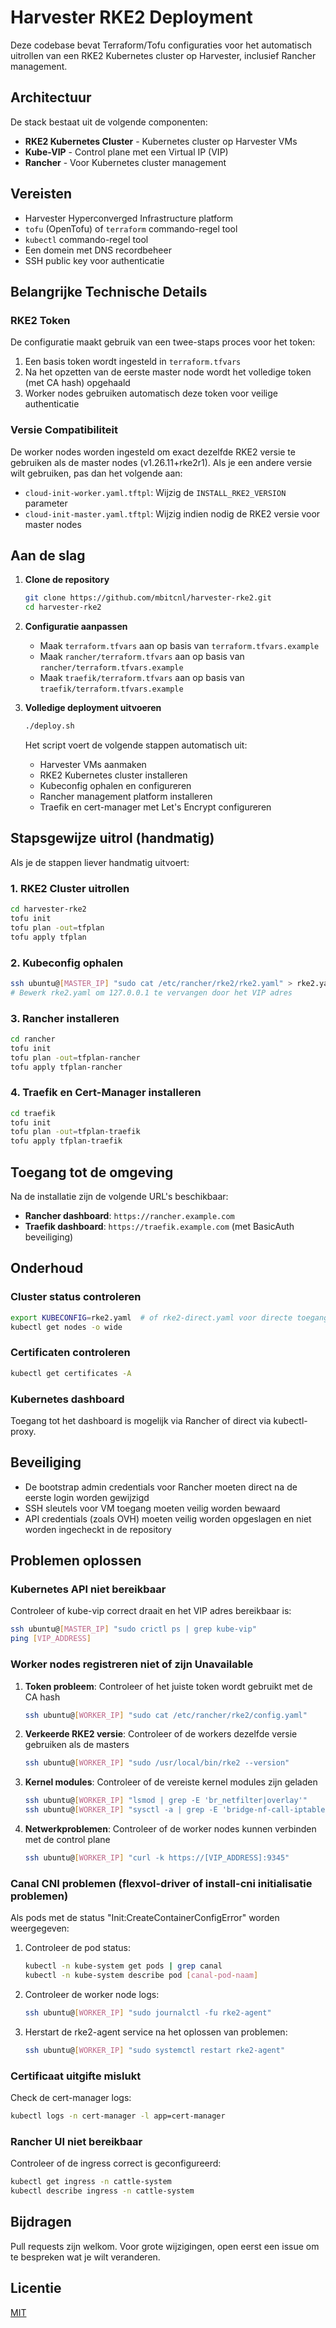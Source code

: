 # Harvester RKE2 Deployment

Deze codebase bevat Terraform/Tofu configuraties voor het automatisch uitrollen van een RKE2 Kubernetes cluster op Harvester, inclusief Rancher management.

## Architectuur

De stack bestaat uit de volgende componenten:

- **RKE2 Kubernetes Cluster** - Kubernetes cluster op Harvester VMs
- **Kube-VIP** - Control plane met een Virtual IP (VIP)
- **Rancher** - Voor Kubernetes cluster management


## Vereisten

- Harvester Hyperconverged Infrastructure platform
- `tofu` (OpenTofu) of `terraform` commando-regel tool
- `kubectl` commando-regel tool
- Een domein met DNS recordbeheer
- SSH public key voor authenticatie


## Belangrijke Technische Details

### RKE2 Token

De configuratie maakt gebruik van een twee-staps proces voor het token:
1. Een basis token wordt ingesteld in `terraform.tfvars`
2. Na het opzetten van de eerste master node wordt het volledige token (met CA hash) opgehaald
3. Worker nodes gebruiken automatisch deze token voor veilige authenticatie

### Versie Compatibiliteit

De worker nodes worden ingesteld om exact dezelfde RKE2 versie te gebruiken als de master nodes (v1.26.11+rke2r1). Als je een andere versie wilt gebruiken, pas dan het volgende aan:
- `cloud-init-worker.yaml.tftpl`: Wijzig de `INSTALL_RKE2_VERSION` parameter
- `cloud-init-master.yaml.tftpl`: Wijzig indien nodig de RKE2 versie voor master nodes


## Aan de slag

1. **Clone de repository**

   ```bash
   git clone https://github.com/mbitcnl/harvester-rke2.git
   cd harvester-rke2
   ```

2. **Configuratie aanpassen**

   - Maak `terraform.tfvars` aan op basis van `terraform.tfvars.example`
   - Maak `rancher/terraform.tfvars` aan op basis van `rancher/terraform.tfvars.example`
   - Maak `traefik/terraform.tfvars` aan op basis van `traefik/terraform.tfvars.example`

3. **Volledige deployment uitvoeren**

   ```bash
   ./deploy.sh
   ```

   Het script voert de volgende stappen automatisch uit:
   - Harvester VMs aanmaken
   - RKE2 Kubernetes cluster installeren
   - Kubeconfig ophalen en configureren
   - Rancher management platform installeren
   - Traefik en cert-manager met Let's Encrypt configureren

## Stapsgewijze uitrol (handmatig)

Als je de stappen liever handmatig uitvoert:

### 1. RKE2 Cluster uitrollen

```bash
cd harvester-rke2
tofu init
tofu plan -out=tfplan
tofu apply tfplan
```

### 2. Kubeconfig ophalen

```bash
ssh ubuntu@[MASTER_IP] "sudo cat /etc/rancher/rke2/rke2.yaml" > rke2.yaml
# Bewerk rke2.yaml om 127.0.0.1 te vervangen door het VIP adres
```

### 3. Rancher installeren

```bash
cd rancher
tofu init
tofu plan -out=tfplan-rancher
tofu apply tfplan-rancher
```

### 4. Traefik en Cert-Manager installeren

```bash
cd traefik
tofu init
tofu plan -out=tfplan-traefik
tofu apply tfplan-traefik
```

## Toegang tot de omgeving

Na de installatie zijn de volgende URL's beschikbaar:

- **Rancher dashboard**: `https://rancher.example.com`
- **Traefik dashboard**: `https://traefik.example.com` (met BasicAuth beveiliging)

## Onderhoud

### Cluster status controleren

```bash
export KUBECONFIG=rke2.yaml  # of rke2-direct.yaml voor directe toegang
kubectl get nodes -o wide
```

### Certificaten controleren

```bash
kubectl get certificates -A
```

### Kubernetes dashboard

Toegang tot het dashboard is mogelijk via Rancher of direct via kubectl-proxy.

## Beveiliging

- De bootstrap admin credentials voor Rancher moeten direct na de eerste login worden gewijzigd
- SSH sleutels voor VM toegang moeten veilig worden bewaard
- API credentials (zoals OVH) moeten veilig worden opgeslagen en niet worden ingecheckt in de repository

## Problemen oplossen

### Kubernetes API niet bereikbaar

Controleer of kube-vip correct draait en het VIP adres bereikbaar is:

```bash
ssh ubuntu@[MASTER_IP] "sudo crictl ps | grep kube-vip"
ping [VIP_ADDRESS]
```

### Worker nodes registreren niet of zijn Unavailable

1. **Token probleem**: Controleer of het juiste token wordt gebruikt met de CA hash
   ```bash
   ssh ubuntu@[WORKER_IP] "sudo cat /etc/rancher/rke2/config.yaml"
   ```
   
2. **Verkeerde RKE2 versie**: Controleer of de workers dezelfde versie gebruiken als de masters
   ```bash
   ssh ubuntu@[WORKER_IP] "sudo /usr/local/bin/rke2 --version"
   ```

3. **Kernel modules**: Controleer of de vereiste kernel modules zijn geladen
   ```bash
   ssh ubuntu@[WORKER_IP] "lsmod | grep -E 'br_netfilter|overlay'"
   ssh ubuntu@[WORKER_IP] "sysctl -a | grep -E 'bridge-nf-call-iptables|ip_forward'"
   ```

4. **Netwerkproblemen**: Controleer of de worker nodes kunnen verbinden met de control plane
   ```bash
   ssh ubuntu@[WORKER_IP] "curl -k https://[VIP_ADDRESS]:9345"
   ```

### Canal CNI problemen (flexvol-driver of install-cni initialisatie problemen)

Als pods met de status "Init:CreateContainerConfigError" worden weergegeven:

1. Controleer de pod status:
   ```bash
   kubectl -n kube-system get pods | grep canal
   kubectl -n kube-system describe pod [canal-pod-naam]
   ```

2. Controleer de worker node logs:
   ```bash
   ssh ubuntu@[WORKER_IP] "sudo journalctl -fu rke2-agent"
   ```

3. Herstart de rke2-agent service na het oplossen van problemen:
   ```bash
   ssh ubuntu@[WORKER_IP] "sudo systemctl restart rke2-agent"
   ```

### Certificaat uitgifte mislukt

Check de cert-manager logs:

```bash
kubectl logs -n cert-manager -l app=cert-manager
```

### Rancher UI niet bereikbaar

Controleer of de ingress correct is geconfigureerd:

```bash
kubectl get ingress -n cattle-system
kubectl describe ingress -n cattle-system
```

## Bijdragen

Pull requests zijn welkom. Voor grote wijzigingen, open eerst een issue om te bespreken wat je wilt veranderen.

## Licentie

[MIT](https://choosealicense.com/licenses/mit/) 